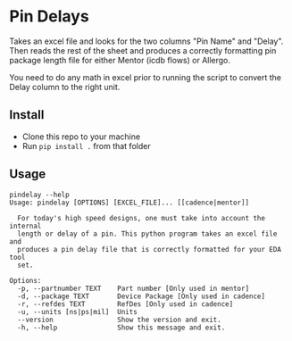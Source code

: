 # Pin Delays

Takes an excel file and looks for the two columns "Pin Name" and "Delay". Then reads the rest of the sheet
and produces a correctly formatting pin package length file for either Mentor (icdb flows) or Allergo.

You need to do any math in excel prior to running the script to convert the Delay column to the right unit.

## Install

* Clone this repo to your machine
* Run `pip install .` from that folder

## Usage

```shell
pindelay --help
Usage: pindelay [OPTIONS] [EXCEL_FILE]... [[cadence|mentor]]

  For today's high speed designs, one must take into account the internal
  length or delay of a pin. This python program takes an excel file and
  produces a pin delay file that is correctly formatted for your EDA tool
  set.

Options:
  -p, --partnumber TEXT    Part number [Only used in mentor]
  -d, --package TEXT       Device Package [Only used in cadence]
  -r, --refdes TEXT        RefDes [Only used in cadence]
  -u, --units [ns|ps|mil]  Units
  --version                Show the version and exit.
  -h, --help               Show this message and exit.
```
